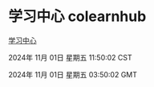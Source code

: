 # 学习中心 colearnhub
[学习中心](http://219.139.197.74:56308/colearnhub/)

2024年 11月 01日 星期五 11:50:02 CST

2024年 11月 01日 星期五 03:50:02 GMT
